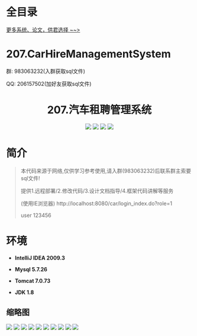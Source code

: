 # 全目录

[更多系统、论文，供君选择 ~~>](https://www.yuque.com/wisebit/blog)

# 207.CarHireManagementSystem

<p>群: 983063232(入群获取sql文件)</p>
<p>QQ: 206157502(加好友获取sql文件)</p>

<p><h1 align="center">207.汽车租聘管理系统</h1></p>



<p align="center">
	<img src="https://img.shields.io/badge/jdk-1.8-orange.svg"/>
    <img src="https://img.shields.io/badge/spring-5.x-lightgrey.svg"/>
    <img src="https://img.shields.io/badge/struts-2.x-blue.svg"/>
    <img src="https://img.shields.io/badge/hibernate-5.x-yellow.svg"/>
</p>

# 简介


> 本代码来源于网络,仅供学习参考使用,请入群(983063232)后联系群主索要sql文件!
>
> 提供1.远程部署/2.修改代码/3.设计文档指导/4.框架代码讲解等服务
>
> (使用IE浏览器) 
> http://localhost:8080/car/login_index.do?role=1
>
> user 123456
>



# 环境

- <b>IntelliJ IDEA 2009.3</b>

- <b>Mysql 5.7.26</b>

- <b>Tomcat 7.0.73</b>

- <b>JDK 1.8</b>




## 缩略图

![](https://bitwise.oss-cn-heyuan.aliyuncs.com/2024/9/10/0ad0052d-c2bb-4b1a-b25c-6239ba5882de.png)
![](https://bitwise.oss-cn-heyuan.aliyuncs.com/2024/9/10/90e64d2d-c813-4410-a449-7466062eb1a2.png)
![](https://bitwise.oss-cn-heyuan.aliyuncs.com/2024/9/10/e01c4c3c-844b-4be7-b46b-68dc398d99d8.png)
![](https://bitwise.oss-cn-heyuan.aliyuncs.com/2024/9/10/33f7876a-ea94-42c1-a179-84bc5446f2df.png)
![](https://bitwise.oss-cn-heyuan.aliyuncs.com/2024/9/10/ca036537-9e3a-4fe9-bfd4-0b37658b8b5f.png)
![](https://bitwise.oss-cn-heyuan.aliyuncs.com/2024/9/10/157c1776-3027-4bff-8ab7-af33d517caaa.png)
![](https://bitwise.oss-cn-heyuan.aliyuncs.com/2024/9/10/18ad0790-cf5b-4858-bda2-a704272bcddd.png)
![](https://bitwise.oss-cn-heyuan.aliyuncs.com/2024/9/10/222ab028-bd0c-46b7-9971-ffddc2cfa49a.png)
![](https://bitwise.oss-cn-heyuan.aliyuncs.com/2024/9/10/84613781-5231-4e8e-958b-0657ecddf713.png)
![](https://bitwise.oss-cn-heyuan.aliyuncs.com/2024/9/10/15f5e2ba-4831-4929-b398-e870756cfa04.png)


